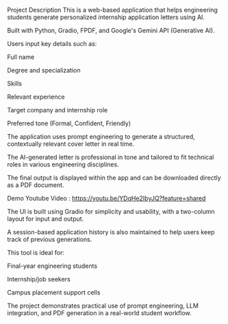 Project Description
This is a web-based application that helps engineering students generate personalized internship application letters using AI.

Built with Python, Gradio, FPDF, and Google's Gemini API (Generative AI).

Users input key details such as:

Full name

Degree and specialization

Skills

Relevant experience

Target company and internship role

Preferred tone (Formal, Confident, Friendly)

The application uses prompt engineering to generate a structured, contextually relevant cover letter in real time.

The AI-generated letter is professional in tone and tailored to fit technical roles in various engineering disciplines.

The final output is displayed within the app and can be downloaded directly as a PDF document.

Demo Youtube Video : https://youtu.be/YDqHe2IbyJQ?feature=shared

The UI is built using Gradio for simplicity and usability, with a two-column layout for input and output.

A session-based application history is also maintained to help users keep track of previous generations.

This tool is ideal for:

Final-year engineering students

Internship/job seekers

Campus placement support cells

The project demonstrates practical use of prompt engineering, LLM integration, and PDF generation in a real-world student workflow.

